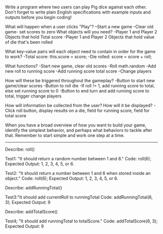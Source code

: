 Write a program where two users can play Pig dice against each other. Don't forget to write plain English specifications with example inputs and outputs before you begin coding!

What will happen when a user clicks "Play"?
  –Start a new game
  -Clear old game- set scores to zero
What objects will you need?
  -Player 1 and Player 2 Objects that hold Total score
  -Player 1 and Player 2 Objects that hold value of die that's been rolled

What key-value pairs will each object need to contain in order for the game to work?
  -Total score: this.score = score;
  -Die rolled: score = score + roll;

What functions?
  -Start new game, clear old scores
  -Roll math.random
  -Add new roll to running score
  -Add running score total score
  -Change players
  
How will these be triggered throughout the gameplay?
  -Button to start new game/clear scores
  -Button to roll die
  -If roll != 1, add running score to total, else set running score to 0
  -Button to end turn and add running score to total, trigger change players

How will information be collected from the user? How will it be displayed?
  -Click roll button, display results on a die, field for running score, field for total score

When you have a broad overview of how you want to build your game, identify the simplest behavior, and perhaps what behaviors to tackle after that. Remember to start simple and work one step at a time.

-----------------------------------------------------------------------------------------------------------------

Describe: roll()

Test1: "It should return a random number between 1 and 6."
Code: roll(6);
Expected Output: 1, 2, 3, 4, 5, or 6.

Test2: "It should return a number between 1 and 6 when stored inside an object."
Code: roll(6);
Expected Output: 1, 2, 3, 4, 5, or 6.

Describe: addRunningTotal()

Test3:"It should add currentRoll to runningTotal
Code: addRunningTotal(6, 3);
Expected Output: 9

Describe: addTotalScore()

Test4; "It should add runningTotal to totalScore."
Code: addTotalScore(6, 3);
Expected Output: 9